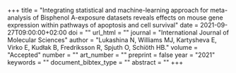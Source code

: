 +++
title = "Integrating statistical and machine-learning approach for meta-analysis of Bisphenol A-exposure datasets reveals effects on mouse gene expression within pathways of apoptosis and cell survival"
date = 2021-09-27T09:00:00+02:00
doi = ""
url_html = ""
journal = "International Journal of Molecular Sciences"
author = "Lukashina N, Williams MJ, Kartysheva E, Virko E, Kudłak B, Fredriksson R, Spjuth O, Schiöth HB."
volume = "Accepted"
number = ""
art_number = ""
preprint = false
year = "2021"
keywords = ""
document_bibtex_type = ""
abstract = ""
+++
